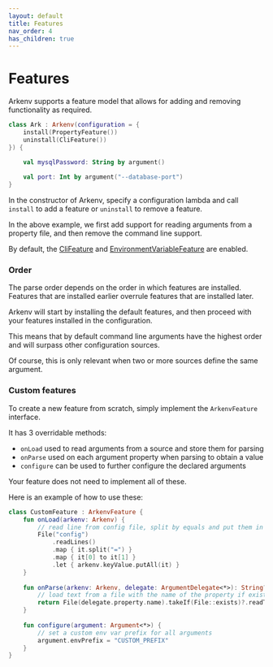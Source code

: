 ```yaml
---
layout: default
title: Features
nav_order: 4
has_children: true
---
```


# Features

Arkenv supports a feature model that allows for 
adding and removing functionality as required.

```kotlin
class Ark : Arkenv(configuration = {
    install(PropertyFeature())
    uninstall(CliFeature())
}) {

    val mysqlPassword: String by argument()
    
    val port: Int by argument("--database-port")
}
```

In the constructor of Arkenv, specify a configuration lambda and call `install` to add a feature or
`uninstall` to remove a feature. 

In the above example, we first add support for reading arguments from
a property file, and then remove the command line support. 

By default, the [CliFeature]({{site.baseurl}}features/command-line) and 
[EnvironmentVariableFeature]({{site.baseurl}}features/environment-variables) are enabled.

### Order
The parse order depends on the order in which features are installed. 
Features that are installed earlier overrule features that are installed later.  

Arkenv will start by installing the default features, and then proceed with your features
installed in the configuration. 

This means that by default command line arguments have the highest order and will surpass other configuration sources.

Of course, this is only relevant when two or more sources define the same argument. 
 

### Custom features

To create a new feature from scratch, simply implement the `ArkenvFeature`
interface. 

It has 3 overridable methods:
* `onLoad` used to read arguments from a source and store them for parsing
* `onParse` used on each argument property when parsing to obtain a value
* `configure` can be used to further configure the declared arguments

Your feature does not need to implement all of these. 

Here is an example of how to use these:

```kotlin
class CustomFeature : ArkenvFeature {
    fun onLoad(arkenv: Arkenv) {
        // read line from config file, split by equals and put them in the keyValue map for later parsing
        File("config")    
            .readLines()
            .map { it.split("=") }
            .map { it[0] to it[1] }
            .let { arkenv.keyValue.putAll(it) }
    }
    
    fun onParse(arkenv: Arkenv, delegate: ArgumentDelegate<*>): String? {
        // load text from a file with the name of the property if exists
        return File(delegate.property.name).takeIf(File::exists)?.readText()
    }
    
    fun configure(argument: Argument<*>) {
        // set a custom env var prefix for all arguments
        argument.envPrefix = "CUSTOM_PREFIX"
    }
}
```

